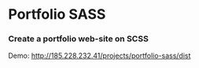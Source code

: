 # Portfolio SASS

### Create a portfolio web-site on SCSS

Demo: http://185.228.232.41/projects/portfolio-sass/dist

